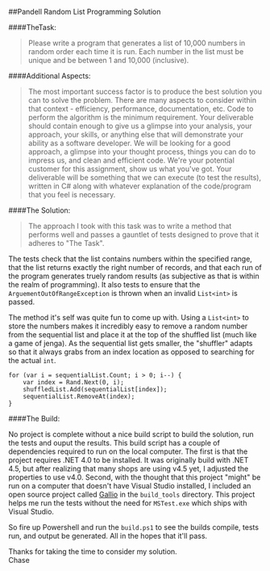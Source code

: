 ##Pandell Random List Programming Solution

####TheTask:

> Please write a program that generates a list of 10,000 numbers in random order each time it is run. Each number in the list must be unique and be between 1 and 10,000 (inclusive).

####Additional Aspects:

> The most important success factor is to produce the best solution you can to solve the problem. There are many aspects to consider within that context - efficiency, performance, documentation, etc. Code to perform the algorithm is the minimum requirement. Your deliverable should contain enough to give us a glimpse into your analysis, your approach, your skills, or anything else that will demonstrate your ability as a software developer. We will be looking for a good approach, a glimpse into your thought process, things you can do to impress us, and clean and efficient code. We're your potential customer for this assignment, show us what you've got.
Your deliverable will be something that we can execute (to test the results), written in C# along with whatever explanation of the code/program that you feel is necessary.

####The Solution:

> The approach I took with this task was to write a method that performs well and passes a gauntlet of tests designed to prove that it adheres to "The Task".

The tests check that the list contains numbers within the specified range, that the list returns exactly the right number of records, and that each run of the program generates truely random results (as subjective as that is within the realm of programming). It also tests to ensure that the `ArguementOutOfRangeException` is thrown when an invalid `List<int>` is passed.

The method it's self was quite fun to come up with. Using a `List<int>` to store the numbers makes it incredibly easy to remove a random number from the sequential list and place it at the top of the shuffled list (much like a game of jenga). As the sequential list gets smaller, the "shuffler" adapts so that it always grabs from an index location as opposed to searching for the actual `int`.

    for (var i = sequentialList.Count; i > 0; i--) {
        var index = Rand.Next(0, i);
        shuffledList.Add(sequentialList[index]);
        sequentialList.RemoveAt(index);
    }

####The Build:

No project is complete without a nice build script to build the solution, run the tests and ouput the results. This build script has a couple of dependencies required to run on the local computer. The first is that the project requires .NET 4.0 to be installed. It was originally build with .NET 4.5, but after realizing that many shops are using v4.5 yet, I adjusted the properties to use v4.0. Second, with the thought that this project "might" be run on a computer that doesn't have Visual Studio installed, I included an open source project called [Gallio][1] in the `build_tools` directory. This project helps me run the tests without the need for `MSTest.exe` which ships with Visual Studio.

So fire up Powershell and run the `build.ps1` to see the builds compile, tests run, and output be generated. All in the hopes that it'll pass.

Thanks for taking the time to consider my solution.  
Chase

 [1]: http://gallio.org